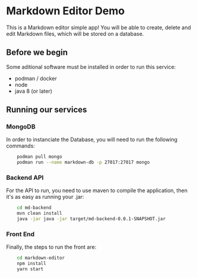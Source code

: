 # Markdown Editor Demo

This is a Markdown editor simple app! You will be able to create, delete and edit Markdown files, which will be stored on a database.

## Before we begin

Some aditional software must be installed in order to run this service:
- podman / docker
- node
- java 8 (or later)

## Running our services

### MongoDB

In order to instanciate the Database, you will need to run the following commands:
``` bash
    podman pull mongo
    podman run --name markdown-db -p 27017:27017 mongo
```

### Backend API

For the API to run, you need to use maven to compile the application, then it's as easy as running your .jar:

``` bash
    cd md-backend
    mvn clean install
    java -jar java -jar target/md-backend-0.0.1-SNAPSHOT.jar
```

### Front End

Finally, the steps to run the front are:

``` bash
    cd markdown-editor
    npm install
    yarn start
```